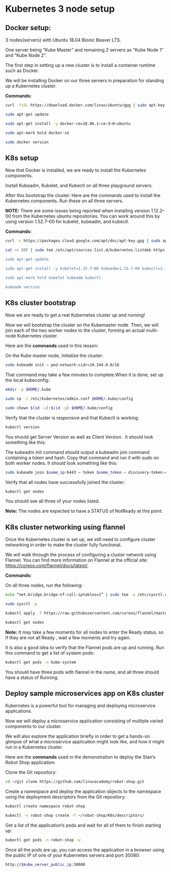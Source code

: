 # Kubernetes 3 node setup
## Docker setup:
3 nodes(servers) with Ubuntu 18.04 Bionic Beaver LTS.

One server being “Kube Master” and remaining 2 servers as “Kube Node 1” and “Kube Node 2”.

The first step in setting up a new cluster is to install a container runtime such as Docker.

We will be installing Docker on our three servers in preparation for standing up a Kubernetes cluster.

**Commands:**

```sh
curl -fsSL https://download.docker.com/linux/ubuntu/gpg | sudo apt-key add -sudo add-apt-repository \”deb [arch=amd64] https://download.docker.com/linux/ubuntu \$(lsb_release -cs) \stable”

sudo apt-get update

sudo apt-get install -y docker-ce=18.06.1~ce~3–0~ubuntu

sudo apt-mark hold docker-ce

sudo docker version

```

## K8s setup
Now that Docker is installed, we are ready to install the Kubernetes components.

Install Kubeadm, Kubelet, and Kubectl on all three playground servers.

After this bootstrap the cluster. Here are the commands used to install the Kubernetes components. Run these on all three servers.

**NOTE:** There are some issues being reported when installing version 1.12.2–00 from the Kubernetes ubuntu repositories. You can work around this by using version 1.52.7–00 for kubelet, kubeadm, and kubectl.

**Commands:**

```sh
curl -s https://packages.cloud.google.com/apt/doc/apt-key.gpg | sudo apt-key add —

cat << EOF | sudo tee /etc/apt/sources.list.d/kubernetes.listdeb https://apt.kubernetes.io/ kubernetes-xenial main EOF

sudo apt-get update

sudo apt-get install -y kubelet=1.15.7–00 kubeadm=1.15.7–00 kubectl=1.15.7–00

sudo apt-mark hold kubelet kubeadm kubectl

kubeadm version

```

## K8s cluster bootstrap

Now we are ready to get a real Kubernetes cluster up and running!

Now we will bootstrap the cluster on the Kubemaster node. Then, we will join each of the two worker nodes to the cluster, forming an actual multi-node Kubernetes cluster.

Here are the **commands** used in this lesson:

On the Kube master node, initialize the cluster:

```sh
sudo kubeadm init — pod-network-cidr=10.244.0.0/16
```

That command may take a few minutes to complete.When it is done, set up the local kubeconfig:

```sh
mkdir -p $HOME/.kube

sudo cp -i /etc/kubernetes/admin.conf $HOME/.kube/config

sudo chown $(id -u):$(id -g) $HOME/.kube/config
```

Verify that the cluster is responsive and that Kubectl is working:

```sh
kubectl version
```
You should get Server Version as well as Client Version . It should look something like this:

The kubeadm init command should output a kubeadm join command containing a token and hash. Copy that command and run it with sudo on both worker nodes. It should look something like this:

```sh
sudo kubeadm join $some_ip:6443 — token $some_token — discovery-token-ca-cert-hash $some_hash
```
Verify that all nodes have successfully joined the cluster:
```sh
kubectl get nodes
```
You should see all three of your nodes listed. 

**Note:** The nodes are expected to have a STATUS of NotReady at this point.

## K8s cluster networking using flannel

Once the Kubernetes cluster is set up, we still need to configure cluster networking in order to make the cluster fully functional.

We will walk through the process of configuring a cluster network using Flannel. You can find more information on Flannel at the official site: https://coreos.com/flannel/docs/latest/.

**Commands:**

On all three nodes, run the following:
```sh
echo “net.bridge.bridge-nf-call-iptables=1” | sudo tee -a /etc/sysctl.conf

sudo sysctl -p

kubectl apply -f https://raw.githubusercontent.com/coreos/flannel/master/Documentation/kube-flannel.yml

kubectl get nodes
```

**Note:** It may take a few moments for all nodes to enter the Ready status, so if they are not all Ready , wait a few moments and try again.

It is also a good idea to verify that the Flannel pods are up and running. Run this command to get a list of system pods:
```sh
kubectl get pods -n kube-system
```
You should have three pods with flannel in the name, and all three should have a status of Running.

## Deploy sample microservices app on K8s cluster

Kubernetes is a powerful tool for managing and deploying microservice applications.

Now we will deploy a microservice application consisting of multiple varied components to our cluster.

We will also explore the application briefly in order to get a hands-on glimpse of what a microservice application might look like, and how it might run in a Kubernetes cluster.

Here are the **commands** used in the demonstration to deploy the Stan’s Robot Shop application:

Clone the Git repository:
```sh
cd ~/git clone https://github.com/linuxacademy/robot-shop.git
```
Create a namespace and deploy the application objects to the namespace using the deployment descriptors from the Git repository:
```sh
kubectl create namespace robot-shop

kubectl -n robot-shop create -f ~/robot-shop/K8s/descriptors/
```
Get a list of the application’s pods and wait for all of them to finish starting up:
```sh
kubectl get pods -n robot-shop -w
```
Once all the pods are up, you can access the application in a browser using the public IP of one of your Kubernetes servers and port 30080:
```sh
http://$kube_server_public_ip:30080
```
